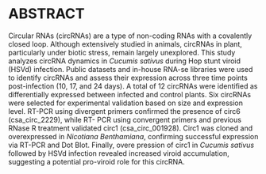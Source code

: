 # ABSTRACT
Circular RNAs (circRNAs) are a type of non-coding RNAs with a covalently closed loop. Although extensively
studied in animals, circRNAs in plant, particularly under biotic stress, remain largely unexplored. This study
analyzes circRNA dynamics in _Cucumis sativus_ during Hop stunt viroid (HSVd) infection. Public datasets and
in-house RNA-se libraries were used to identify circRNAs and assess their expression across three time points
post-infection (10, 17, and 24 days). A total of 12 circRNAs were identified as differentially expressed between
infected and control plants. Six circRNAs were selected for experimental validation based on size and
expression level. RT-PCR using divergent primers confirmed the presence of circ6 (csa_circ_2229), while RT-
PCR using convergent primers and previous RNase R treatment validated circ1 (csa_circ_001928). Circ1 was
cloned and overexpressed in _Nicotiana Benthamiana_, confirming successful expression via RT-PCR and Dot
Blot. Finally, overe pression of circ1 in _Cucumis sativus_ followed by HSVd infection revealed increased viroid
accumulation, suggesting a potential pro-viroid role for this circRNA.
